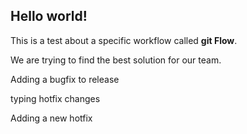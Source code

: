 ## Hello world!

This is a test about a specific workflow called **git Flow**.

We are trying to find the best solution for our team.

Adding a bugfix to release

typing hotfix changes

Adding a new hotfix
